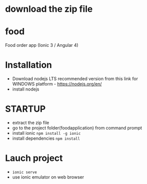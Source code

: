 # download the zip file

# food
Food order app (Ionic 3 / Angular 4)

# Installation
- Download nodejs LTS recommended version from this link for WINDOWS platform - https://nodejs.org/en/
- install nodejs

# STARTUP
- extract the zip file
- go to the project folder(foodapplication) from command prompt
- install ionic `npm install -g ionic`
- install dependencies `npm install`

# Lauch project
- `ionic serve`
- use ionic emulator on web browser

